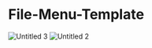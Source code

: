 # File-Menu-Template

![Untitled 3](https://github.com/ROBOMASTER-S1/File-Menu-Template/assets/34896540/fbbfe6ec-7035-4c67-be02-bd071b1bbe50)
![Untitled 2](https://github.com/ROBOMASTER-S1/File-Menu-Template/assets/34896540/e335550f-39cf-400d-ac74-a71a833575fd)
